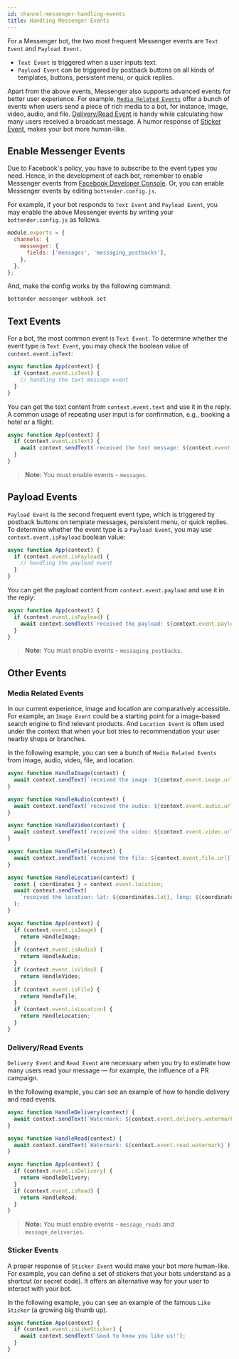 ```yaml
---
id: channel-messenger-handling-events
title: Handling Messenger Events
---
```


For a Messenger bot, the two most frequent Messenger events are `Text Event` and `Payload Event.`

- `Text Event` is triggered when a user inputs text.
- `Payload Event` can be triggered by postback buttons on all kinds of templates, buttons, persistent menu, or quick replies.

Apart from the above events, Messenger also supports advanced events for better user experience. For example, [`Media Related Events`](#media-related-events) offer a bunch of events when users send a piece of rich media to a bot, for instance, image, video, audio, and file. [Delivery/Read Event](#deliveryread-events) is handy while calculating how many users received a broadcast message. A humor response of [Sticker Event](#sticker-events), makes your bot more human-like.

## Enable Messenger Events

Due to Facebook's policy, you have to subscribe to the event types you need.
Hence, in the development of each bot, remember to enable Messenger events from [Facebook Developer Console](https://developers.facebook.com/apps/). Or, you can enable Messenger events by editing `bottender.config.js`.

For example, if your bot responds to `Text Event` and `Payload Event`, you may enable the above Messenger events by writing your `bottender.config.js` as follows.

```js
module.exports = {
  channels: {
    messenger: {
      fields: ['messages', 'messaging_postbacks'],
    },
  },
};
```

And, make the config works by the following command:

```sh
bottender messenger webhook set
```

## Text Events

For a bot, the most common event is `Text Event`. To determine whether the event type is `Text Event`, you may check the boolean value of `context.event.isText`:

```js
async function App(context) {
  if (context.event.isText) {
    // handling the text message event
  }
}
```

You can get the text content from `context.event.text` and use it in the reply. A common usage of repeating user input is for confirmation, e.g., booking a hotel or a flight.

```js
async function App(context) {
  if (context.event.isText) {
    await context.sendText(`received the text message: ${context.event.text}`);
  }
}
```

> **Note:** You must enable events - `messages`.

## Payload Events

`Payload Event` is the second frequent event type, which is triggered by postback buttons on template messages, persistent menu, or quick replies. To determine whether the event type is a `Payload Event`, you may use `context.event.isPayload` boolean value:

```js
async function App(context) {
  if (context.event.isPayload) {
    // handling the payload event
  }
}
```

You can get the payload content from `context.event.payload` and use it in the reply:

```js
async function App(context) {
  if (context.event.isPayload) {
    await context.sendText(`received the payload: ${context.event.payload}`);
  }
}
```

> **Note:** You must enable events - `messaging_postbacks`.

## Other Events

### Media Related Events

In our current experience, image and location are comparatively accessible. For example, an `Image Event` could be a starting point for a image-based search engine to find relevant products. And `Location Event` is often used under the context that when your bot tries to recommendation your user nearby shops or branches.

In the following example, you can see a bunch of `Media Related Events` from image, audio, video, file, and location.

```js
async function HandleImage(context) {
  await context.sendText(`received the image: ${context.event.image.url}`);
}

async function HandleAudio(context) {
  await context.sendText(`received the audio: ${context.event.audio.url}`);
}

async function HandleVideo(context) {
  await context.sendText(`received the video: ${context.event.video.url}`);
}

async function HandleFile(context) {
  await context.sendText(`received the file: ${context.event.file.url}`);
}

async function HandleLocation(context) {
  const { coordinates } = context.event.location;
  await context.sendText(
    `received the location: lat: ${coordinates.lat}, long: ${coordinates.long}`
  );
}

async function App(context) {
  if (context.event.isImage) {
    return HandleImage;
  }
  if (context.event.isAudio) {
    return HandleAudio;
  }
  if (context.event.isVideo) {
    return HandleVideo;
  }
  if (context.event.isFile) {
    return HandleFile;
  }
  if (context.event.isLocation) {
    return HandleLocation;
  }
}
```

### Delivery/Read Events

`Delivery Event` and `Read Event` are necessary when you try to estimate how many users read your message — for example, the influence of a PR campaign.

In the following example, you can see an example of how to handle delivery and read events.

```js
async function HandleDelivery(context) {
  await context.sendText(`Watermark: ${context.event.delivery.watermark}`);
}

async function HandleRead(context) {
  await context.sendText(`Watermark: ${context.event.read.watermark}`);
}

async function App(context) {
  if (context.event.isDelivery) {
    return HandleDelivery;
  }
  if (context.event.isRead) {
    return HandleRead;
  }
}
```

> **Note:** You must enable events - `message_reads` and `message_deliveries`.

### Sticker Events

A proper response of `Sticker Event` would make your bot more human-like. For example, you can define a set of stickers that your bots understand as a shortcut (or secret code). It offers an alternative way for your user to interact with your bot.

In the following example, you can see an example of the famous `Like Sticker` (a growing big thumb up).

```js
async function App(context) {
  if (context.event.isLikeSticker) {
    await context.sendText('Good to know you like us!');
  }
}
```
